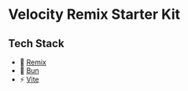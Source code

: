 # Velocity Remix Starter Kit


## Tech Stack

- 📖 [Remix](https://remix.run)
- 📖 [Bun](https://bun.sh/)
- ⚡ [Vite](https://vitejs.dev/)
